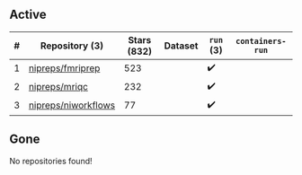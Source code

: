 ## Active
| # | Repository (3) | Stars (832) | Dataset | `run` (3) | `containers-run` |
| --- | --- | --- | --- | --- | --- |
| 1 | [nipreps/fmriprep](https://github.com/nipreps/fmriprep) | 523 |  | :heavy_check_mark: |  |
| 2 | [nipreps/mriqc](https://github.com/nipreps/mriqc) | 232 |  | :heavy_check_mark: |  |
| 3 | [nipreps/niworkflows](https://github.com/nipreps/niworkflows) | 77 |  | :heavy_check_mark: |  |

## Gone
No repositories found!
